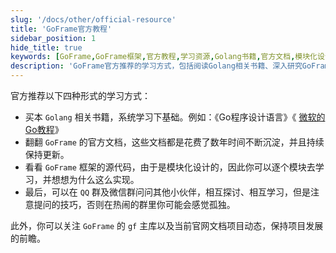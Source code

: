 ```yaml
---
slug: '/docs/other/official-resource'
title: 'GoFrame官方教程'
sidebar_position: 1
hide_title: true
keywords: [GoFrame,GoFrame框架,官方教程,学习资源,Golang书籍,官方文档,模块化设计,源代码,QQ群,微信群]
description: 'GoFrame官方推荐的学习方式，包括阅读Golang相关书籍、深入研究GoFrame框架官方文档和源代码，以及加入QQ和微信群与其他开发者探讨。同时，建议关注GoFrame主库及官网动态以把握项目最新发展。'
---
```


官方推荐以下四种形式的学习方式：

- 买本 `Golang` 相关书籍，系统学习下基础。例如：《Go程序设计语言》《 [微软的Go教程](https://docs.microsoft.com/zh-cn/learn/paths/go-first-steps/)》
- 翻翻 `GoFrame` 的官方文档，这些文档都是花费了数年时间不断沉淀，并且持续保持更新。
- 看看 `GoFrame` 框架的源代码，由于是模块化设计的，因此你可以逐个模块去学习，并想想为什么这么实现。
- 最后，可以在 `QQ` 群及微信群问问其他小伙伴，相互探讨、相互学习，但是注意提问的技巧，否则在热闹的群里你可能会感觉孤独。

此外，你可以关注 `GoFrame` 的 `gf` 主库以及当前官网文档项目动态，保持项目发展的前瞻。